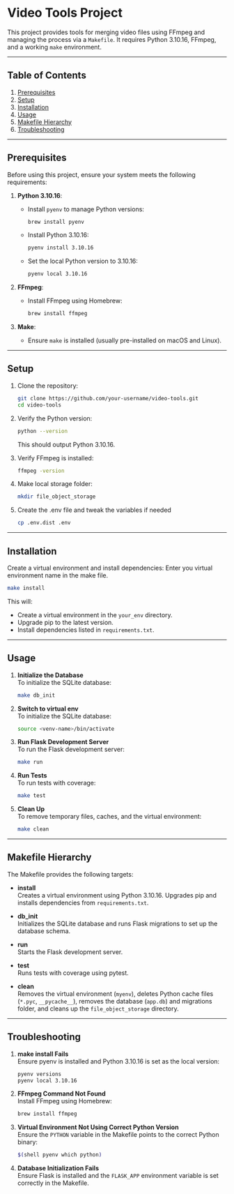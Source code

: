 # Video Tools Project

This project provides tools for merging video files using FFmpeg and managing the process via a `Makefile`. It requires Python 3.10.16, FFmpeg, and a working `make` environment.

---

## Table of Contents
1. [Prerequisites](#prerequisites)
2. [Setup](#setup)
3. [Installation](#installation)
4. [Usage](#usage)
5. [Makefile Hierarchy](#makefile-hierarchy)
6. [Troubleshooting](#troubleshooting)

---

## Prerequisites

Before using this project, ensure your system meets the following requirements:

1. **Python 3.10.16**:
   - Install `pyenv` to manage Python versions:
     ```bash
     brew install pyenv
     ```
   - Install Python 3.10.16:
     ```bash
     pyenv install 3.10.16
     ```
   - Set the local Python version to 3.10.16:
     ```bash
     pyenv local 3.10.16
     ```

2. **FFmpeg**:
   - Install FFmpeg using Homebrew:
     ```bash
     brew install ffmpeg
     ```

3. **Make**:
   - Ensure `make` is installed (usually pre-installed on macOS and Linux).

---

## Setup

1. Clone the repository:
   ```bash
   git clone https://github.com/your-username/video-tools.git
   cd video-tools
   ```
2. Verify the Python version:
   ```bash
   python --version
   ```
   This should output Python 3.10.16.

3. Verify FFmpeg is installed:
   ```bash
   ffmpeg -version
   ```
4. Make local storage folder: 
   ```bash
   mkdir file_object_storage
   ```
5. Create the .env file and tweak the variables if needed
   ```bash
   cp .env.dist .env
   ```

---

## Installation

Create a virtual environment and install dependencies:
Enter you virtual environment name in the make file. 
```bash
make install
```
This will:
- Create a virtual environment in the `your_env` directory.
- Upgrade pip to the latest version.
- Install dependencies listed in `requirements.txt`.

---

## Usage


1. **Initialize the Database**  
   To initialize the SQLite database:
   ```bash
   make db_init
   ```
1. **Switch to virtual env**  
   To initialize the SQLite database:
   ```bash
   source <venv-name>/bin/activate
   ```

2. **Run Flask Development Server**  
   To run the Flask development server:
   ```bash
   make run
   ```

3. **Run Tests**  
   To run tests with coverage:
   ```bash
   make test
   ```

4. **Clean Up**  
   To remove temporary files, caches, and the virtual environment:
   ```bash
   make clean
   ```

---

## Makefile Hierarchy

The Makefile provides the following targets:

- **install**  
  Creates a virtual environment using Python 3.10.16. Upgrades pip and installs dependencies from `requirements.txt`.

- **db_init**  
  Initializes the SQLite database and runs Flask migrations to set up the database schema.

- **run**  
  Starts the Flask development server.

- **test**  
  Runs tests with coverage using pytest.

- **clean**  
  Removes the virtual environment (`myenv`), deletes Python cache files (`*.pyc`, `__pycache__`), removes the database (`app.db`) and migrations folder, and cleans up the `file_object_storage` directory.

---

## Troubleshooting

1. **make install Fails**  
   Ensure pyenv is installed and Python 3.10.16 is set as the local version:
   ```bash
   pyenv versions
   pyenv local 3.10.16
   ```

2. **FFmpeg Command Not Found**  
   Install FFmpeg using Homebrew:
   ```bash
   brew install ffmpeg
   ```

3. **Virtual Environment Not Using Correct Python Version**  
   Ensure the `PYTHON` variable in the Makefile points to the correct Python binary:
   ```bash
   $(shell pyenv which python)
   ```

4. **Database Initialization Fails**  
   Ensure Flask is installed and the `FLASK_APP` environment variable is set correctly in the Makefile.


